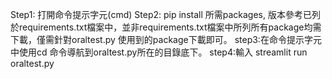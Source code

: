 Step1: 打開命令提示字元(cmd)
Step2: pip install 所需packages, 版本參考已列於requirements.txt檔案中，並非requirements.txt檔案中所列所有package均需下載，僅需針對oraltest.py 使用到的package下載即可。
step3:在命令提示字元中使用cd 命令導航到oraltest.py所在的目錄底下。
step4:輸入 streamlit run oraltest.py
